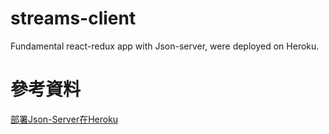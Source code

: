 # streams-client
Fundamental react-redux app with Json-server, were deployed on Heroku.

# 參考資料
[部署Json-Server在Heroku](https://github.com/Yishin26/json-server-heroku) 


